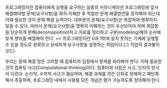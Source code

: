 프로그래밍이란 컴퓨터에게 실행을 요구하는 일종의 커뮤니케이션
프로그래밍에 앞서 해결해야할 문제(요구사항)을 확히 이해한 후 적절만 문제 해결방안을 정의해야 되는데 이때 필요한 것이 문제 해결 능력이다.
대부분의 문제(요구사항)은 복잡하며 명확하지 않을 수 있다.
따라서 문제(요구사항)을 명확히 이해하는 것이 우선되어야 하며 복잡함을 단순하게 분해(decomposition)하고 자료를 정리하고 구분(modeling)해야 순서에 맞게 행위를 배열해야 한다.
=> 프로그래밍이란 0과 1밖에 알지 못하는 기계에 실행할 수 있을 정도로 정확하고 상세하게 요구사항을 설명하는 작업이다.(그 작업의 결과물이 코드)

우리는 문제 해결 방은 고려할 때 컴퓨터의 입장에서 문제를 바라봐야 한다.
이때 필요한 것이 컴퓨팅 사고(Computational thinking)이다.
컴퓨터와 사람은 사고, 인지의 방식이 다르다.
논리적, 수학적 사고가 필요하며, 해결 과제를 작은 단위로 분해하고 패턴화해서 추출하며, 프로그래밍 내에서 사용될 모든 개념은 평가 가능하도록 정의해야 한다.